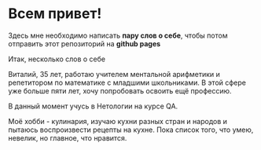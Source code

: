 # Всем привет!

Здесь мне необходимо написать __пару слов о себе__, чтобы потом отправить этот репозиторий на **github pages**

Итак, несколько слов о себе

Виталий, 35 лет, работаю учителем ментальной арифметики и репетитором по математике с младшими школьниками. В этой сфере уже больше пяти лет, хочу попробовать освоить ещё профессию.

В данный момент учусь в Нетологии на курсе QA.

Моё хобби - кулинария, изучаю кухни разных стран и народов и пытаюсь воспроизвести рецепты на кухне. Пока список того, что умею, невелик, но главное, что нравится.